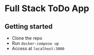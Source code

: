 # Full Stack ToDo App

## Getting started
- Clone the repo
- Run `docker-compose up`
- Access at `localhost:3000`